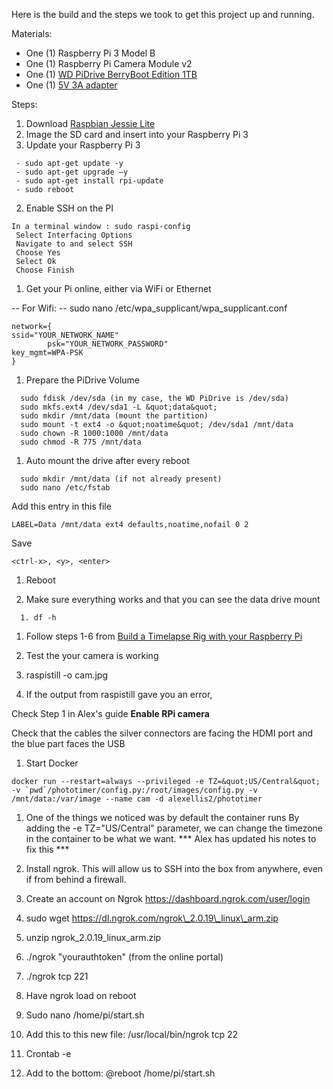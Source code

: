 Here is the build and the steps we took to get this project up and running.

Materials:

- One (1) Raspberry Pi 3 Model B
- One (1) Raspberry Pi Camera Module v2
- One (1) [WD PiDrive BerryBoot Edition 1TB](https://www.wdc.com/products/wdlabs/wd-pidrive-berryboot-edition-1tb.html)
- One (1) [5V 3A adapter](https://www.amazon.com/gp/product/B00L88M8TE/ref=oh_aui_detailpage_o09_s00?ie=UTF8&amp;psc=1)

Steps:

1. Download [Raspbian Jessie Lite](https://www.raspberrypi.org/downloads/raspbian/)
2. Image the SD card and insert into your Raspberry Pi 3
3. Update your Raspberry Pi 3

```
 - sudo apt-get update -y
 - sudo apt-get upgrade –y
 - sudo apt-get install rpi-update
 - sudo reboot
 ```   
2. Enable SSH on the PI
  ```
  In a terminal window : sudo raspi-config
   Select Interfacing Options
   Navigate to and select SSH
   Choose Yes
   Select Ok
   Choose Finish
```
1. Get your Pi online, either via WiFi or Ethernet

-- For Wifi:
-- sudo nano /etc/wpa\_supplicant/wpa\_supplicant.conf
```
network={
ssid="YOUR_NETWORK_NAME"
  		psk="YOUR_NETWORK_PASSWORD"
key_mgmt=WPA-PSK
}

```
1. Prepare the PiDrive Volume
```
  sudo fdisk /dev/sda (in my case, the WD PiDrive is /dev/sda)
  sudo mkfs.ext4 /dev/sda1 -L &quot;data&quot;
  sudo mkdir /mnt/data (mount the partition)
  sudo mount -t ext4 -o &quot;noatime&quot; /dev/sda1 /mnt/data
  sudo chown -R 1000:1000 /mnt/data
  sudo chmod -R 775 /mnt/data
```
1. Auto mount the drive after every reboot
```
  sudo mkdir /mnt/data (if not already present)
  sudo nano /etc/fstab
```
 Add this entry in this file
  ```
  LABEL=Data /mnt/data ext4 defaults,noatime,nofail 0 2
  ```
  Save
```
<ctrl-x>, <y>, <enter>
```

1. Reboot

1. Make sure everything works and that you can see the data drive mount
```
  1. df -h
```
1. Follow steps 1-6 from [Build a Timelapse Rig with your Raspberry Pi](http://blog.alexellis.io/raspberry-pi-timelapse/)

1. Test the your camera is working

1. raspistill -o cam.jpg

1. If the output from raspistill gave you an error,

 
Check Step 1 in Alex's guide **Enable RPi camera**

Check that the cables the silver connectors are facing the HDMI port and the blue part faces the USB

1. Start Docker
```
docker run --restart=always --privileged -e TZ=&quot;US/Central&quot; -v `pwd`/phototimer/config.py:/root/images/config.py -v /mnt/data:/var/image --name cam -d alexellis2/phototimer
```
1. One of the things we noticed was by default the container runs By adding the -e TZ=&quot;US/Central&quot; parameter, we can change the timezone in the container to be what we want. *** Alex has updated his notes to fix this ***

1. Install ngrok. This will allow us to SSH into the box from anywhere, even if from behind a firewall.

  1. Create an account on Ngrok https://dashboard.ngrok.com/user/login
  2. sudo wget https://dl.ngrok.com/ngrok\_2.0.19\_linux\_arm.zip
  3. unzip ngrok\_2.0.19\_linux\_arm.zip
  4. ./ngrok &quot;yourauthtoken&quot; (from the online portal)
  5. ./ngrok tcp 221

1. Have ngrok load on reboot
  1. Sudo nano /home/pi/start.sh
  2. Add this to this new file:  /usr/local/bin/ngrok tcp 22
  3. Crontab -e
  4. Add to the bottom: @reboot /home/pi/start.sh
